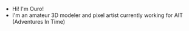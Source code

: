 - Hi! I'm Ouro!
- I'm an amateur 3D modeler and pixel artist currently working for AIT (Adventures In Time)
